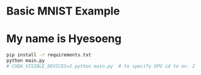 # Basic MNIST Example
# My name is Hyesoeng

```bash
pip install -r requirements.txt
python main.py
# CUDA_VISIBLE_DEVICES=2 python main.py  # to specify GPU id to ex. 2
```
